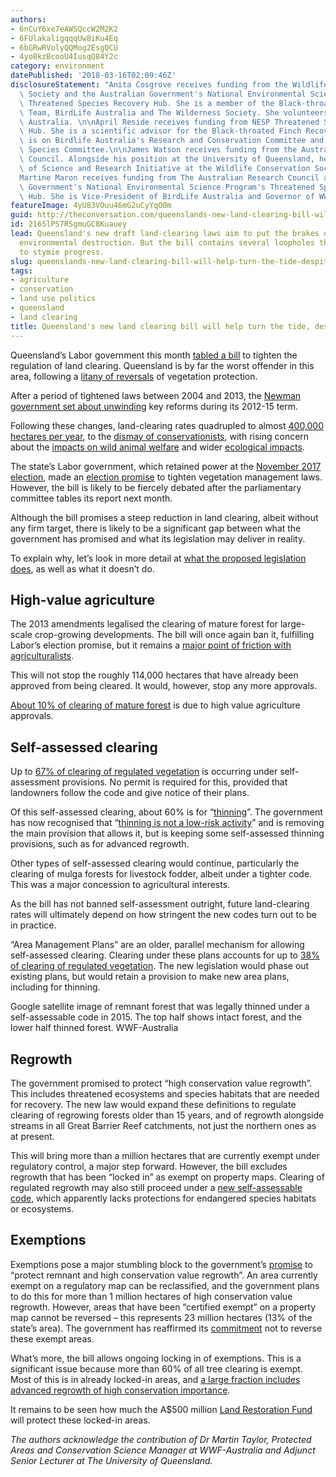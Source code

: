 ```yaml
---
authors:
- 6nCuY6xe7eAWSQccW2M2K2
- 6FUlakaligqqqUw8iKu4Eq
- 6bGRwRVolyQQMog2EsgQCU
- 4yo8kzBcooU4IusqQ84Y2c
category: environment
datePublished: '2018-03-16T02:09:46Z'
disclosureStatement: "Anita Cosgrove receives funding from the Wildlife Conservation\
  \ Society and the Australian Government's National Environmental Science Program's\
  \ Threatened Species Recovery Hub. She is a member of the Black-throated Finch Recovery\
  \ Team, BirdLife Australia and The Wilderness Society. She volunteers with BirdLife\
  \ Australia. \n\nApril Reside receives funding from NESP Threatened Species Recovery\
  \ Hub. She is a scientific advisor for the Black-throated Finch Recovery Team and\
  \ is on Birdlife Australia's Research and Conservation Committee and Threatened\
  \ Species Committee.\n\nJames Watson receives funding from the Australian Research\
  \ Council. Alongside his position at the University of Queensland, he is the Director\
  \ of Science and Research Initiative at the Wildlife Conservation Society. \n\n\
  Martine Maron receives funding from The Australian Research Council and the Australian\
  \ Government's National Environmental Science Program's Threatened Species Recovery\
  \ Hub. She is Vice-President of BirdLife Australia and Governor of WWF-Australia."
featureImage: 4yU83VOuu46mG2uCyYqO0m
guid: http://theconversation.com/queenslands-new-land-clearing-bill-will-help-turn-the-tide-despite-its-flaws-93370
id: 216SlPS7RSgmuGC8Kuauey
lead: Queensland's new draft land-clearing laws aim to put the brakes on years of
  environmental destruction. But the bill contains several loopholes that are likely
  to stymie progress.
slug: queenslands-new-land-clearing-bill-will-help-turn-the-tide-despite-its-flaws
tags:
- agriculture
- conservation
- land use politics
- queensland
- land clearing
title: Queensland's new land clearing bill will help turn the tide, despite its flaws
---
```

Queensland’s Labor government this month [tabled a bill](http://www.parliament.qld.gov.au/docs/find.aspx?id=5618T299) to tighten the regulation of land clearing. Queensland is by far the worst offender in this area, following a [litany of reversals](https://theconversation.com/land-clearing-in-queensland-triples-after-policy-ping-pong-38279) of vegetation protection. 

After a period of tightened laws between 2004 and 2013, the [Newman government set about unwinding](http://www.couriermail.com.au/news/queensland/lnp-tree-clearing-plans-too-much-for-some-to-bear/news-story/0e8f037ac6ac726dcfafc3ea7363618e?sv=815b506775716cad78c1a1807e4f03ce&nk=1de6ddc7068ac694859d93b9d69901f0-1520501178) key reforms during its 2012-15 term. 

Following these changes, land-clearing rates quadrupled to almost [400,000 hectares per year](https://publications.qld.gov.au/dataset/land-cover-change-in-queensland-2015-16/resource/60a7902d-7a9d-49a7-90b1-a54686fbcef5), to the [dismay of conservationists](https://theconversation.com/queensland-land-clearing-is-undermining-australias-environmental-progress-54882), with rising concern about the [impacts on wild animal welfare](https://theconversation.com/search/result?sg=a3fd3b78-e107-45b6-8c82-adf0d45cb6ad&sp=1&sr=2&url=%2Fland-clearing-isnt-just-about-trees-its-an-animal-welfare-issue-too-80398) and wider [ecological impacts](http://www.publish.csiro.au/pc/PC17001).


The state’s Labor government, which retained power at the [November 2017 election](https://theconversation.com/labor-wins-a-majority-in-queensland-as-polling-in-victoria-shows-a-tie-88692), made an [election promise](https://www.queenslandlabor.org/media/20226/alpq-saving-habitat-policy-document-v3.pdf) to tighten vegetation management laws. However, the bill is likely to be fiercely debated after the parliamentary committee tables its report next month.

Although the bill promises a steep reduction in land clearing, albeit without any firm target, there is likely to be a significant gap between what the government has promised and what its legislation may deliver in reality.

To explain why, let’s look in more detail at [what the proposed legislation does](http://www.parliament.qld.gov.au/Documents/TableOffice/TabledPapers/2018/5618T300.pdf), as well as what it doesn’t do. 

## High-value agriculture

The 2013 amendments legalised the clearing of mature forest for large-scale crop-growing developments. The bill will once again ban it, fulfilling Labor’s election promise, but it remains a [major point of friction with agriculturalists](https://www.qff.org.au/media-releases/vegetation-management-tabled-parliament/). 

This will not stop the roughly 114,000 hectares that have already been approved from being cleared. It would, however, stop any more approvals. 

[About 10% of clearing of mature forest](http://www.wwf.org.au/ArticleDocuments/360/pub-briefing-bushland-destruction-in-queensland-since-laws-axed-9feb18.pdf.aspx) is due to high value agriculture approvals. 

## Self-assessed clearing

Up to [67% of clearing of regulated vegetation](http://www.wwf.org.au/ArticleDocuments/360/pub-briefing-bushland-destruction-in-queensland-since-laws-axed-9feb18.pdf.aspx) is occurring under self-assessment provisions. No permit is required for this, provided that landowners follow the code and give notice of their plans. 

Of this self-assessed clearing, about 60% is for “[thinning](https://theconversation.com/land-clearing-on-the-rise-as-legal-thinning-proves-far-from-clear-cut-79419)”. The government has now recognised that “[thinning is not a low-risk activity](http://www.parliament.qld.gov.au/documents/tableOffice/BillMaterial/180308/Veg.pdf)” and is removing the main provision that allows it, but is keeping some self-assessed thinning provisions, such as for advanced regrowth.

Other types of self-assessed clearing would continue, particularly the clearing of mulga forests for livestock fodder, albeit under a tighter code. This was a major concession to agricultural interests. 

As the bill has not banned self-assessment outright, future land-clearing rates will ultimately depend on how stringent the new codes turn out to be in practice.

“Area Management Plans” are an older, parallel mechanism for allowing self-assessed clearing. Clearing under these plans accounts for up to [38% of clearing of regulated vegetation](http://www.wwf.org.au/ArticleDocuments/360/pub-briefing-bushland-destruction-in-queensland-since-laws-axed-9feb18.pdf.aspx). The new legislation would phase out existing plans, but would retain a provision to make new area plans, including for thinning.

[](https://images.theconversation.com/files/210252/original/file-20180314-113452-1nilfkl.png?ixlib=rb-1.1.0&q=45&auto=format&w=1000&fit=clip) Google satellite image of remnant forest that was legally thinned under a self-assessable code in 2015. The top half shows intact forest, and the lower half thinned forest. WWF-Australia

## Regrowth

The government promised to protect “high conservation value regrowth”. This includes threatened ecosystems and species habitats that are needed for recovery. The new law would expand these definitions to regulate clearing of regrowing forests older than 15 years, and of regrowth alongside streams in all Great Barrier Reef catchments, not just the northern ones as at present. 

This will bring more than a million hectares that are currently exempt under regulatory control, a major step forward. However, the bill excludes regrowth that has been “locked in” as exempt on property maps. Clearing of regulated regrowth may also still proceed under a [new self-assessable code](https://publications.qld.gov.au/dataset/self-assessable-vegetation-clearing-codes/resource/130fed64-cc49-4752-ac2d-de24fe86f082), which apparently lacks protections for endangered species habitats or ecosystems.

## Exemptions

Exemptions pose a major stumbling block to the government’s [promise](https://www.queenslandlabor.org/media/20226/alpq-saving-habitat-policy-document-v3.pdf) to “protect remnant and high conservation value regrowth”. An area currently exempt on a regulatory map can be reclassified, and the government plans to do this for more than 1 million hectares of high conservation value regrowth. However, areas that have been “certified exempt” on a property map cannot be reversed – this represents 23 million hectares (13% of the state’s area). The government has reaffirmed its [commitment](http://www.parliament.qld.gov.au/documents/tableOffice/BillMaterial/180308/Veg.pdf) not to reverse these exempt areas.

What’s more, the bill allows ongoing locking in of exemptions. This is a significant issue because more than 60% of all tree clearing is exempt. Most of this is in already locked-in areas, and [a large fraction includes advanced regrowth of high conservation importance](http://www.wwf.org.au/ArticleDocuments/360/pub-briefing-bushland-destruction-in-queensland-since-laws-axed-9feb18.pdf.aspx). 

It remains to be seen how much the A$500 million [Land Restoration Fund](https://www.queenslandlabor.org/media/20226/alpq-saving-habitat-policy-document-v3.pdf) will protect these locked-in areas.


_The authors acknowledge the contribution of Dr Martin Taylor, Protected Areas and Conservation Science Manager at WWF-Australia and Adjunct Senior Lecturer at The University of Queensland._